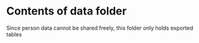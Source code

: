 # Contents of data folder

Since person data cannot be shared freely, this folder only holds exported tables
